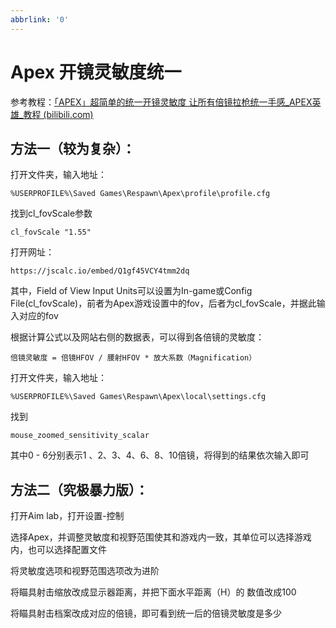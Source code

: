```yaml
---
abbrlink: '0'
---
```

# Apex 开镜灵敏度统一

参考教程：[「APEX」超简单的统一开镜灵敏度 让所有倍镜拉枪统一手感_APEX英雄_教程 (bilibili.com)](https://www.bilibili.com/video/BV1cg411K7dt/?spm_id_from=333.337.search-card.all.click&vd_source=b15701b391138cb0fc7af5c3cf24873d)

## 方法一（较为复杂）：

打开文件夹，输入地址：

```
%USERPROFILE%\Saved Games\Respawn\Apex\profile\profile.cfg
```

找到cl_fovScale参数

```
cl_fovScale "1.55"
```

打开网址：

```
https://jscalc.io/embed/Q1gf45VCY4tmm2dq
```

其中，Field of View Input Units可以设置为In-game或Config File(cl_fovScale)，前者为Apex游戏设置中的fov，后者为cl_fovScale，并据此输入对应的fov

根据计算公式以及网站右侧的数据表，可以得到各倍镜的灵敏度：

```
倍镜灵敏度 = 倍镜HFOV / 腰射HFOV * 放大系数（Magnification）
```

打开文件夹，输入地址：

```
%USERPROFILE%\Saved Games\Respawn\Apex\local\settings.cfg
```

找到

```
mouse_zoomed_sensitivity_scalar
```

其中0 - 6分别表示1 、2、3、4、6、8、10倍镜，将得到的结果依次输入即可

## 方法二（究极暴力版）：

打开Aim lab，打开设置-控制

选择Apex，并调整灵敏度和视野范围使其和游戏内一致，其单位可以选择游戏内，也可以选择配置文件

将灵敏度选项和视野范围选项改为进阶

将瞄具射击缩放改成显示器距离，并把下面水平距离（H）的 数值改成100

将瞄具射击档案改成对应的倍镜，即可看到统一后的倍镜灵敏度是多少